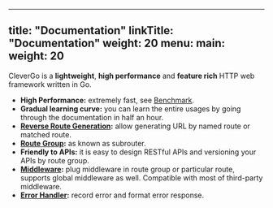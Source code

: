 
---
title: "Documentation"
linkTitle: "Documentation"
weight: 20
menu:
  main:
    weight: 20
---

CleverGo is a <strong>lightweight</strong>, <strong>high performance</strong> and <strong>feature rich</strong> HTTP web framework written in Go.

- **High Performance:** extremely fast, see [Benchmark](/docs/benchmark).
- **Gradual learning curve:** you can learn the entire usages by going through the documentation in half an hour.
- **[Reverse Route Generation](/docs/routing/url-generation):** allow generating URL by named route or matched route.
- **[Route Group](/docs/routing/route-group):** as known as subrouter.
- **Friendly to APIs:** it is easy to design RESTful APIs and versioning your APIs by route group.
- **[Middleware](/docs/middleware):** plug middleware in route group or particular route, supports global middleware as well. Compatible with most of third-party middleware.
- **[Error Handler](/docs/error-handling):** record error and format error response.
